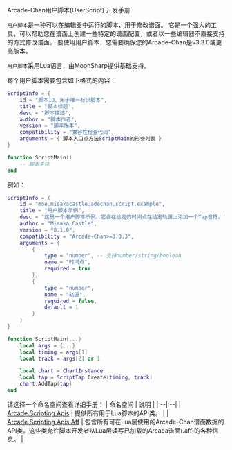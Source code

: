Arcade-Chan用户脚本(UserScript) 开发手册

``用户脚本``是一种可以在编辑器中运行的脚本，用于修改谱面。
它是一个强大的工具，可以帮助您在谱面上创建一些特定的谱面配置，或者以一些编辑器不直接支持的方式修改谱面。
要使用用户脚本，您需要确保您的Arcade-Chan是v3.3.0或更高版本。

``用户脚本``采用Lua语言，由MoonSharp提供基础支持。

每个用户脚本需要包含如下格式的内容：
```lua
ScriptInfo = {
	id = "脚本ID，用于唯一标识脚本",
	title = "脚本标题",
	desc = "脚本描述",
	author = "脚本作者",
	version = "脚本版本",
	compatibility = "兼容性检查代码",
	arguments = { 脚本入口点方法ScriptMain的形参列表 }
}

function ScriptMain()
	-- 脚本主体
end
```

例如：
```lua
ScriptInfo = {
	id = "moe.misakacastle.adechan.script.example",
	title = "用户脚本示例",
	desc = "这是一个用户脚本示例。它会在给定的时间点在给定轨道上添加一个Tap音符。",
	author = "Misaka Castle",
	version = "0.1.0",
	compatibility = "Arcade-Chan>=3.3.3",
	arguments = {
		{
			type = "number", -- 支持number/string/boolean
			name = "时间点",
			required = true
		},
		{
			type = "number",
			name = "轨道",
			required = false,
			default = 1
		}
	}
}

function ScriptMain(...)
	local args = {...}
	local timing = args[1]
	local track = args[2] or 1

	local chart = ChartInstance
	local tap = ScriptTap.Create(timing, track)
	chart:AddTap(tap)
end
```


请选择一个命名空间查看详细手册：
| 命名空间 | 说明 |
|:--|:--|
| [Arcade.Scripting.Apis](Data/Arcade.Scripting.Apis/README.md) | 提供所有用于Lua脚本的API类。 |
| [Arcade.Scripting.Apis.Aff](Data/Arcade.Scripting.Apis/Aff/README.md) | 包含所有可在Lua层使用的Arcade-Chan谱面数据的API类。这些类允许脚本开发者从Lua层读写已加载的Arcaea谱面(.aff)的各种信息。 |